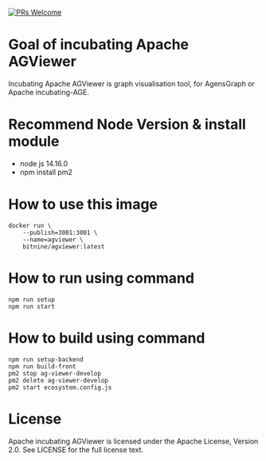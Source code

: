 [![PRs Welcome](https://img.shields.io/badge/PRs-welcome-brightgreen.svg?style=flat-square)](http://makeapullrequest.com)
# Goal of incubating Apache AGViewer

Incubating Apache AGViewer is graph visualisation tool, for AgensGraph or Apache incubating-AGE.

# Recommend Node Version & install module
- node js 14.16.0
- npm install pm2

# How to use this image
```
docker run \
    --publish=3001:3001 \
    --name=agviewer \
    bitnine/agviewer:latest
```

# How to run using command
```
npm run setup
npm run start
```
# How to build using command
```
npm run setup-backend
npm run build-front
pm2 stop ag-viewer-develop
pm2 delete ag-viewer-develop
pm2 start ecosystem.config.js
```

# License
Apache incubating AGViewer is licensed under the Apache License, Version 2.0. See LICENSE for the full license text.
